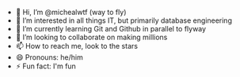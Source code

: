 - 👋 Hi, I’m @michealwtf (way to fly)
- 👀 I’m interested in all things IT, but primarily database engineering
- 🌱 I’m currently learning Git and Github in parallel to flyway
- 💞️ I’m looking to collaborate on making millions
- 📫 How to reach me, look to the stars
- 😄 Pronouns: he/him
- ⚡ Fun fact: I'm fun

<!---
michealwtf/michealwtf is a ✨ special ✨ repository because its `README.md` (this file) appears on your GitHub profile.
You can click the Preview link to take a look at your changes.
--->
